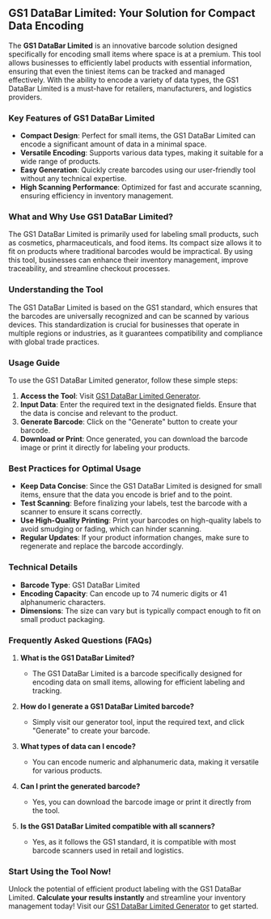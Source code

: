 ## GS1 DataBar Limited: Your Solution for Compact Data Encoding

The **GS1 DataBar Limited** is an innovative barcode solution designed specifically for encoding small items where space is at a premium. This tool allows businesses to efficiently label products with essential information, ensuring that even the tiniest items can be tracked and managed effectively. With the ability to encode a variety of data types, the GS1 DataBar Limited is a must-have for retailers, manufacturers, and logistics providers.

### Key Features of GS1 DataBar Limited

- **Compact Design**: Perfect for small items, the GS1 DataBar Limited can encode a significant amount of data in a minimal space.
- **Versatile Encoding**: Supports various data types, making it suitable for a wide range of products.
- **Easy Generation**: Quickly create barcodes using our user-friendly tool without any technical expertise.
- **High Scanning Performance**: Optimized for fast and accurate scanning, ensuring efficiency in inventory management.

### What and Why Use GS1 DataBar Limited?

The GS1 DataBar Limited is primarily used for labeling small products, such as cosmetics, pharmaceuticals, and food items. Its compact size allows it to fit on products where traditional barcodes would be impractical. By using this tool, businesses can enhance their inventory management, improve traceability, and streamline checkout processes.

### Understanding the Tool

The GS1 DataBar Limited is based on the GS1 standard, which ensures that the barcodes are universally recognized and can be scanned by various devices. This standardization is crucial for businesses that operate in multiple regions or industries, as it guarantees compatibility and compliance with global trade practices.

### Usage Guide

To use the GS1 DataBar Limited generator, follow these simple steps:

1. **Access the Tool**: Visit [GS1 DataBar Limited Generator](https://www.inayam.co/barcode/databarlimited).
2. **Input Data**: Enter the required text in the designated fields. Ensure that the data is concise and relevant to the product.
3. **Generate Barcode**: Click on the "Generate" button to create your barcode.
4. **Download or Print**: Once generated, you can download the barcode image or print it directly for labeling your products.

### Best Practices for Optimal Usage

- **Keep Data Concise**: Since the GS1 DataBar Limited is designed for small items, ensure that the data you encode is brief and to the point.
- **Test Scanning**: Before finalizing your labels, test the barcode with a scanner to ensure it scans correctly.
- **Use High-Quality Printing**: Print your barcodes on high-quality labels to avoid smudging or fading, which can hinder scanning.
- **Regular Updates**: If your product information changes, make sure to regenerate and replace the barcode accordingly.

### Technical Details

- **Barcode Type**: GS1 DataBar Limited
- **Encoding Capacity**: Can encode up to 74 numeric digits or 41 alphanumeric characters.
- **Dimensions**: The size can vary but is typically compact enough to fit on small product packaging.

### Frequently Asked Questions (FAQs)

1. **What is the GS1 DataBar Limited?**
   - The GS1 DataBar Limited is a barcode specifically designed for encoding data on small items, allowing for efficient labeling and tracking.

2. **How do I generate a GS1 DataBar Limited barcode?**
   - Simply visit our generator tool, input the required text, and click "Generate" to create your barcode.

3. **What types of data can I encode?**
   - You can encode numeric and alphanumeric data, making it versatile for various products.

4. **Can I print the generated barcode?**
   - Yes, you can download the barcode image or print it directly from the tool.

5. **Is the GS1 DataBar Limited compatible with all scanners?**
   - Yes, as it follows the GS1 standard, it is compatible with most barcode scanners used in retail and logistics.

### Start Using the Tool Now!

Unlock the potential of efficient product labeling with the GS1 DataBar Limited. **Calculate your results instantly** and streamline your inventory management today! Visit our [GS1 DataBar Limited Generator](https://www.inayam.co/barcode/databarlimited) to get started.
